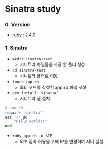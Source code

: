 # Sinatra study

### 0. Version
- ruby : 2.4.0

### 1. Sinatra
- `mkdir sinatra-test`
    -  시나트라 파일들을 저장 할 폴더 생성
-  `cd sinatra-test`
    -  시나트라 폴더로 이동
-  `touch app.rb`
    -  루비 코드를 작성할 app.rb 파일 생성
- `gem install 'sinatra'`
    - 시나트라 젬 설치

  
```ruby
# app.rb
require 'sinatra'
get '/' do
    "Hello world!!"
end

```

- `ruby app.rb -o $IP`
    - 외부 접속 허용을 위해 IP를 변경하여 서버 실행